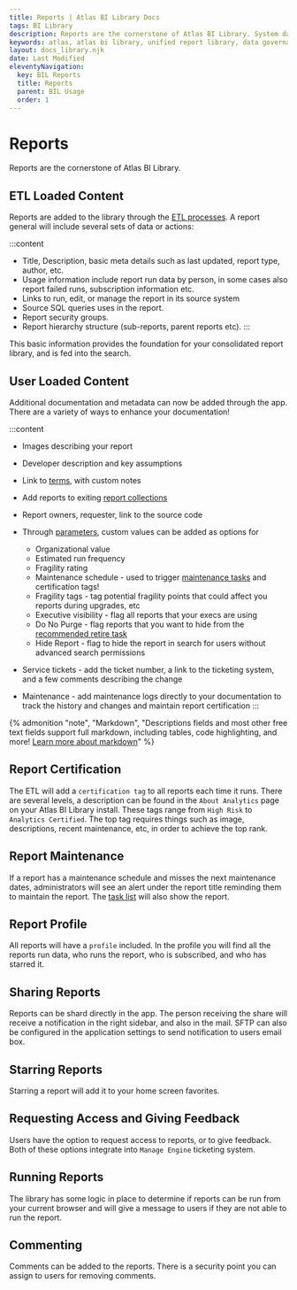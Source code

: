 ```yaml
---
title: Reports | Atlas BI Library Docs
tags: BI Library
description: Reports are the cornerstone of Atlas BI Library. System data is brought in through the ETLs and more documentation can be added in the app.
keywords: atlas, atlas bi library, unified report library, data governance, database, reports, etl, metadata, profile, run data, ssrs, crystal
layout: docs_library.njk
date: Last Modified
eleventyNavigation:
  key: BIL Reports
  title: Reports
  parent: BIL Usage
  order: 1
---
```


# Reports
<p class="subtitle pb-5">Reports are the cornerstone of Atlas BI Library.</p>

## ETL Loaded Content

Reports are added to the library through the [ETL processes](/docs/bi-library/etl/). A report general will include several sets of data or actions:

:::content
- Title, Description, basic meta details such as last updated, report type, author, etc.
- Usage information include report run data by person, in some cases also report failed runs, subscription information etc.
- Links to run, edit, or manage the report in its source system
- Source SQL queries uses in the report.
- Report security groups.
- Report hierarchy structure (sub-reports, parent reports etc).
:::

This basic information provides the foundation for your consolidated report library, and is fed into the search.

## User Loaded Content

Additional documentation and metadata can now be added through the app. There are a variety of ways to enhance your documentation!

:::content
- Images describing your report
- Developer description and key assumptions
- Link to [terms](/docs/bi-library/usage/terms/), with custom notes
- Add reports to exiting [report collections](/docs/bi-library/usage/collections/)
- Report owners, requester, link to the source code
- Through [parameters](/docs/bi-library/usage/parameters/), custom values can be added as options for

    - Organizational value
    - Estimated run frequency
    - Fragility rating
    - Maintenance schedule - used to trigger [maintenance tasks](/docs/bi-library/usage/tasks/) and certification tags!
    - Fragility tags - tag potential fragility points that could affect you reports during upgrades, etc
    - Executive visibility - flag all reports that your execs are using
    - Do No Purge - flag reports that you want to hide from the [recommended retire task](/docs/bi-library/usage/tasks/)
    - Hide Report - flag to hide the report in search for users without advanced search permissions

- Service tickets - add the ticket number, a link to the ticketing system, and a few comments describing the change
- Maintenance - add maintenance logs directly to your documentation to track the history and changes and maintain report certification
:::

{% admonition
   "note",
   "Markdown",
   "Descriptions fields and most other free text fields support full markdown, including tables, code highlighting, and more! [Learn more about markdown](https://www.markdownguide.org/getting-started)"
%}


## Report Certification

The ETL will add a `certification tag` to all reports each time it runs. There are several levels, a description can be found in the `About Analytics` page on your Atlas BI Library install. These tags range from `High Risk` to `Analytics Certified`. The top tag requires things such as image, descriptions, recent maintenance, etc, in order to achieve the top rank.

## Report Maintenance

If a report has a maintenance schedule and misses the next maintenance dates, administrators will see an alert under the report title reminding them to maintain the report. The [task list](/docs/bi-library/usage/tasks/) will also show the report.

## Report Profile

All reports will have a `profile` included. In the profile you will find all the reports run data, who runs the report, who is subscribed, and who has starred it.

## Sharing Reports

Reports can be shard directly in the app. The person receiving the share will receive a notification in the right sidebar, and also in the mail. SFTP can also be configured in the application settings to send notification to users email box.

## Starring Reports

Starring a report will add it to your home screen favorites.

## Requesting Access and Giving Feedback

Users have the option to request access to reports, or to give feedback. Both of these options integrate into `Manage Engine` ticketing system.

## Running Reports

The library has some logic in place to determine if reports can be run from your current browser and will give a message to users if they are not able to run the report.

## Commenting

Comments can be added to the reports. There is a security point you can assign to users for removing comments.
